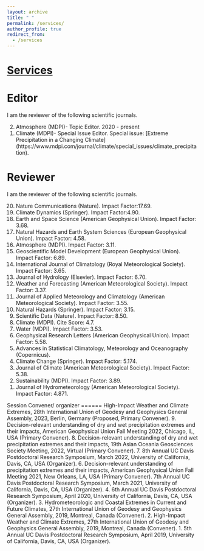 ```yaml
---
layout: archive
title: " "
permalink: /services/
author_profile: true
redirect_from:
  - /services
---
```


 <ins>Services </ins>
======

Editor
======
I am the reviewer of the following scientific journals.

<ol reversed>
<li> Atmosphere (MDPI)- Topic Editor. 2020 - present </li> 
<li> Climate (MDPI)- Special Issue Editor. Special issue: [Extreme Precipitation in a Changing Climate](https://www.mdpi.com/journal/climate/special_issues/climate_precipitation). </li> 
</ol>

Reviewer
====== 
I am the reviewer of the following scientific journals.

<ol reversed>
<li> Nature Communications (Nature). Impact Factor:17.69. </li> 
<li> Climate Dynamics (Springer). Impact Factor:4.90. </li> 
<li> Earth and Space Science (American Geophysical Union). Impact Factor: 3.68. </li> 
<li> Natural Hazards and Earth System Sciences (European Geophysical Union). Impact Factor: 4.58. </li> 
<li> Atmosphere (MDPI). Impact Factor: 3.11. </li> 
<li> Geoscientific Model Development (European Geophysical Union). Impact Factor: 6.89. </li> 
<li> International Journal of Climatology (Royal Meteorological Society). Impact Factor: 3.65. </li> 
<li> Journal of Hydrology (Elsevier). Impact Factor: 6.70. </li> 
<li> Weather and Forecasting (American Meteorological Society). Impact Factor: 3.37. </li> 
<li> Journal of Applied Meteorology and Climatology (American Meteorological Society). Impact Factor: 3.55. </li> 
<li> Natural Hazards (Springer). Impact Factor: 3.15. </li> 
<li> Scientific Data (Nature). Impact Factor: 8.50. </li> 
<li> Climate (MDPI). Cite Score: 4.7. </li> 
<li> Water (MDPI). Impact Factor: 3.53. </li> 
<li> Geophysical Research Letters (American Geophysical Union). Impact Factor: 5.58. </li> 
<li> Advances in Statistical Climatology, Meteorology and Oceanography (Copernicus). </li> 
<li> Climate Change (Springer). Impact Factor: 5.174. </li> 
<li> Journal of Climate (American Meteorological Society). Impact Factor: 5.38. </li> 
<li> Sustainability (MDPI). Impact Factor: 3.89. </li> 
<li> Journal of Hydrometeorology (American Meteorological Society). Impact Factor: 4.871. </li> 
</ol>
Session Convener/ organizer
======
High-Impact Weather and Climate Extremes, 28th International Union
of Geodesy and Geophysics General Assembly, 2023, Berlin, Germany
(Proposed, Primary Convener).
9. Decision-relevant understanding of dry and wet precipitation extremes
and their impacts, American Geophysical Union Fall Meeting 2022,
Chicago, IL, USA (Primary Convener).
8. Decision-relevant understanding of dry and wet precipitation extremes
and their impacts, 19th Asian Oceania Geosciences Society Meeting,
2022, Virtual (Primary Convener).
7. 8th Annual UC Davis Postdoctoral Research Symposium, March 2022,
University of California, Davis, CA, USA (Organizer).
6. Decision-relevant understanding of precipitation extremes and their
impacts, American Geophysical Union Fall Meeting 2021, New Orleans,
LA, USA (Primary Convener).
7th Annual UC Davis Postdoctoral Research Symposium, March 2021,
University of California, Davis, CA, USA (Organizer).
4. 6th Annual UC Davis Postdoctoral Research Symposium, April 2020,
University of California, Davis, CA, USA (Organizer).
3. Hydrometeorologic and Coastal Extremes in Current and Future
Climates, 27th International Union of Geodesy and Geophysics General
Assembly, 2019, Montreal, Canada (Convener).
2. High-Impact Weather and Climate Extremes, 27th International Union
of Geodesy and Geophysics General Assembly, 2019, Montreal, Canada
(Convener).
1. 5th Annual UC Davis Postdoctoral Research Symposium, April 2019,
University of California, Davis, CA, USA (Organizer).

